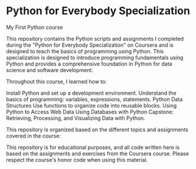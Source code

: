 #  Python for Everybody Specialization 
My First Python course


This repository contains the Python scripts and assignments I completed during the "Python for Everybody Specialization" on Coursera and is designed to teach the basics of programming using Python.
This specialization is designed to introduce programming fundamentals using Python and provides a comprehensive foundation in Python for data science and software development.

Throughout this course, I learned how to:

Install Python and set up a development environment.
Understand the basics of programming: variables, expressions, statements.
Python Data Structures
Use functions to organize code into reusable blocks.
Using Python to Access Web Data
Using Databases with Python
Capstone: Retrieving, Processing, and Visualizing Data with Python.

This repository is organized based on the different topics and assignments covered in the course:

This repository is for educational purposes, and all code written here is based on the assignments and exercises from the Coursera course. Please respect the course's honor code when using this material.

